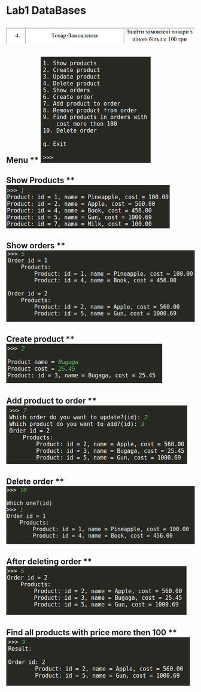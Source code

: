 Lab1 DataBases
============
![Variant](./pic/var.png)
------------
Menu
**
![Menu](./pic/p1.png)
------------
Show Products
**
![Show Products](./pic/p2.png)
------------
Show orders
**
![Show orders](./pic/p3.png)
------------
Create product
**
![Create product](./pic/p4.png)
------------
Add product to order
**
![Add product to order](./pic/p5.png)
------------
Delete order
**
![Delete order](./pic/p6.png)
------------
After deleting order
**
![After deleting order](./pic/p7.png)
------------
Find all products with price more then 100
**
![Find all products with price more then 100](./pic/p8.png)
------------